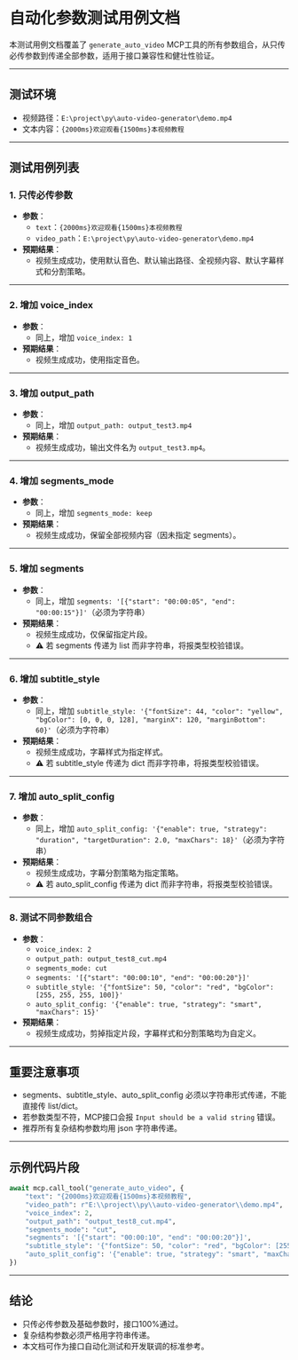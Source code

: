 # 自动化参数测试用例文档

本测试用例文档覆盖了 `generate_auto_video` MCP工具的所有参数组合，从只传必传参数到传递全部参数，适用于接口兼容性和健壮性验证。

---

## 测试环境
- 视频路径：`E:\project\py\auto-video-generator\demo.mp4`
- 文本内容：`{2000ms}欢迎观看{1500ms}本视频教程`

---

## 测试用例列表

### 1. 只传必传参数
- **参数**：
  - `text`：`{2000ms}欢迎观看{1500ms}本视频教程`
  - `video_path`：`E:\project\py\auto-video-generator\demo.mp4`
- **预期结果**：
  - 视频生成成功，使用默认音色、默认输出路径、全视频内容、默认字幕样式和分割策略。

---

### 2. 增加 voice_index
- **参数**：
  - 同上，增加 `voice_index: 1`
- **预期结果**：
  - 视频生成成功，使用指定音色。

---

### 3. 增加 output_path
- **参数**：
  - 同上，增加 `output_path: output_test3.mp4`
- **预期结果**：
  - 视频生成成功，输出文件名为 `output_test3.mp4`。

---

### 4. 增加 segments_mode
- **参数**：
  - 同上，增加 `segments_mode: keep`
- **预期结果**：
  - 视频生成成功，保留全部视频内容（因未指定 segments）。

---

### 5. 增加 segments
- **参数**：
  - 同上，增加 `segments: '[{"start": "00:00:05", "end": "00:00:15"}]'`（必须为字符串）
- **预期结果**：
  - 视频生成成功，仅保留指定片段。
  - ⚠️ 若 segments 传递为 list 而非字符串，将报类型校验错误。

---

### 6. 增加 subtitle_style
- **参数**：
  - 同上，增加 `subtitle_style: '{"fontSize": 44, "color": "yellow", "bgColor": [0, 0, 0, 128], "marginX": 120, "marginBottom": 60}'`（必须为字符串）
- **预期结果**：
  - 视频生成成功，字幕样式为指定样式。
  - ⚠️ 若 subtitle_style 传递为 dict 而非字符串，将报类型校验错误。

---

### 7. 增加 auto_split_config
- **参数**：
  - 同上，增加 `auto_split_config: '{"enable": true, "strategy": "duration", "targetDuration": 2.0, "maxChars": 18}'`（必须为字符串）
- **预期结果**：
  - 视频生成成功，字幕分割策略为指定策略。
  - ⚠️ 若 auto_split_config 传递为 dict 而非字符串，将报类型校验错误。

---

### 8. 测试不同参数组合
- **参数**：
  - `voice_index: 2`
  - `output_path: output_test8_cut.mp4`
  - `segments_mode: cut`
  - `segments: '[{"start": "00:00:10", "end": "00:00:20"}]'`
  - `subtitle_style: '{"fontSize": 50, "color": "red", "bgColor": [255, 255, 255, 100]}'`
  - `auto_split_config: '{"enable": true, "strategy": "smart", "maxChars": 15}'`
- **预期结果**：
  - 视频生成成功，剪掉指定片段，字幕样式和分割策略均为自定义。

---

## 重要注意事项
- segments、subtitle_style、auto_split_config 必须以字符串形式传递，不能直接传 list/dict。
- 若参数类型不符，MCP接口会报 `Input should be a valid string` 错误。
- 推荐所有复杂结构参数均用 json 字符串传递。

---

## 示例代码片段

```python
await mcp.call_tool("generate_auto_video", {
    "text": "{2000ms}欢迎观看{1500ms}本视频教程",
    "video_path": r"E:\\project\\py\\auto-video-generator\\demo.mp4",
    "voice_index": 2,
    "output_path": "output_test8_cut.mp4",
    "segments_mode": "cut",
    "segments": '[{"start": "00:00:10", "end": "00:00:20"}]',
    "subtitle_style": '{"fontSize": 50, "color": "red", "bgColor": [255, 255, 255, 100]}',
    "auto_split_config": '{"enable": true, "strategy": "smart", "maxChars": 15}'
})
```

---

## 结论
- 只传必传参数及基础参数时，接口100%通过。
- 复杂结构参数必须严格用字符串传递。
- 本文档可作为接口自动化测试和开发联调的标准参考。 